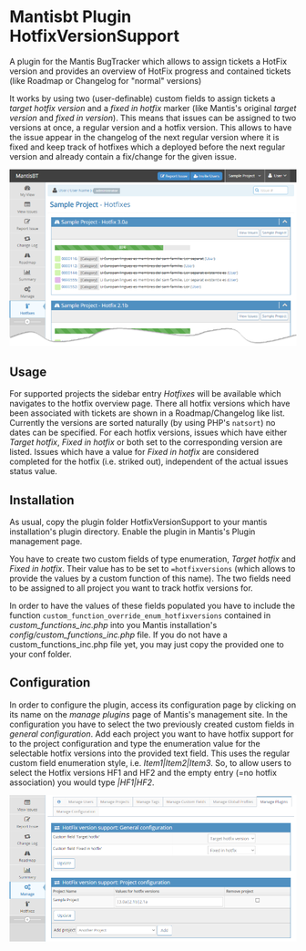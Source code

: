 # Mantisbt Plugin HotfixVersionSupport
A plugin for the Mantis BugTracker which allows to assign tickets a HotFix version and provides an overview of HotFix progress and contained tickets (like Roadmap or Changelog for "normal" versions)

It works by using two (user-definable) custom fields to assign tickets a *target hotfix version* and a *fixed in hotfix* marker (like Mantis's original *target version* and *fixed in version*). This means that issues can be assigned to two versions at once, a regular version and a hotfix version. 
This allows to have the issue appear in the changelog of the next regular version where it is fixed and keep track of hotfixes which a deployed before the next regular version and already contain a fix/change for the given issue.

![Hotfix overview page provided by the plugin](/img/hotfix_overview.png?raw=true)

## Usage

For supported projects the sidebar entry *Hotfixes* will be available which navigates to the hotfix overview page. There all hotfix versions which have been associated with tickets are shown in a Roadmap/Changelog like list. Currently the versions are sorted naturally (by using PHP's ```natsort```) no dates can be specified. For each hotfix versions, issues which have either *Target hotfix*, *Fixed in hotfix* or both set to the corresponding version are listed. Issues which have a value for *Fixed in hotfix* are considered completed for the hotfix (i.e. striked out), independent of the actual issues status value.

## Installation

As usual, copy the plugin folder HotfixVersionSupport to your mantis installation's plugin directory. Enable the plugin in Mantis's Plugin management page.

You have to create two custom fields of type enumeration, *Target hotfix* and *Fixed in hotfix*. Their value has to be set to ```=hotfixversions``` (which allows to provide the values by a custom function of this name). The two fields need to be assigned to all project you want to track hotfix versions for.

In order to have the values of these fields populated you have to include the function ```custom_function_override_enum_hotfixversions``` contained in *custom_functions_inc.php* into you Mantis installation's *config/custom_functions_inc.php* file. If you do not have a custom_functions_inc.php file yet, you may just copy the provided one to your conf folder.

## Configuration

In order to configure the plugin, access its configuration page by clicking on its name on the *manage plugins* page of Mantis's management site.
In the configuration you have to select the two previously created custom fields in *general configuration*.
Add each project you want to have hotfix support for to the project configuration and type the enumeration value for the selectable hotfix versions into the provided text field. This uses the regular custom field enumeration style, i.e. *Item1|Item2|Item3*.
So, to allow users to select the Hotfix versions HF1 and HF2 and the empty entry (=no hotfix association) you would type *|HF1|HF2*.

![Configuration page of the plugin](/img/config_page.png?raw=true)
